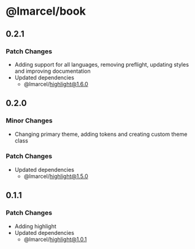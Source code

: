 # @lmarcel/book

## 0.2.1

### Patch Changes

- Adding support for all languages, removing preflight, updating styles and improving documentation
- Updated dependencies
  - @lmarcel/highlight@1.6.0

## 0.2.0

### Minor Changes

- Changing primary theme, adding tokens and creating custom theme class

### Patch Changes

- Updated dependencies
  - @lmarcel/highlight@1.5.0

## 0.1.1

### Patch Changes

- Adding highlight
- Updated dependencies
  - @lmarcel/highlight@1.0.1
